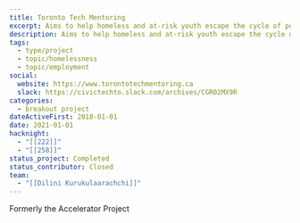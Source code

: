 ```yaml
---
title: Toronto Tech Mentoring
excerpt: Aims to help homeless and at-risk youth escape the cycle of poverty by helping them to use tech skills.
description: Aims to help homeless and at-risk youth escape the cycle of poverty by helping them to use tech skills.
tags:
  - type/project
  - topic/homelessness
  - topic/employment
social:
  website: https://www.torontotechmentoring.ca
  slack: https://civictechto.slack.com/archives/CGR02MX9R
categories:
  - breakout project
dateActiveFirst: 2018-01-01
date: 2021-01-01
hacknight:
  - "[[222]]"
  - "[[258]]"
status_project: Completed
status_contributor: Closed
team:
  - "[[Dilini Kurukulaarachchi]]"
---
```

Formerly the Accelerator Project